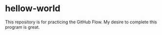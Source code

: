 # hellow-world
This repository is for practicing the GitHub Flow.
My desire to complete this program is great.
